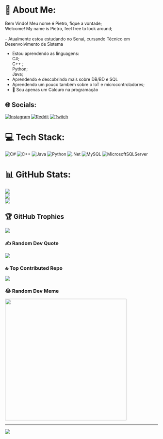# 💫 About Me:
Bem Vindo! Meu nome é Pietro, fique a vontade;
<br>Welcome! My name is Pietro, feel free to look around;<br>
<br>-  Atualmente estou estudando no Senai, cursando Técnico em<br>Desenvolvimento de Sistema<br>
- Estou aprendendo as linguagens:<br>
C#;<br>
C++ ;<br>
Python;<br>
Java;<br>
- Aprendendo e descobrindo mais sobre DB/BD e SQL
-  Aprendendo um pouco também sobre o IoT e microcontroladores;<br>
- 📘 Sou apenas um Calouro na programação


## 🌐 Socials:
[![Instagram](https://img.shields.io/badge/Instagram-%23E4405F.svg?logo=Instagram&logoColor=white)](https://instagram.com/Pietro_Sbardellati) [![Reddit](https://img.shields.io/badge/Reddit-%23FF4500.svg?logo=Reddit&logoColor=white)](https://reddit.com/user/PSbards) [![Twitch](https://img.shields.io/badge/Twitch-%239146FF.svg?logo=Twitch&logoColor=white)](https://twitch.tv/PiSbards) 

# 💻 Tech Stack:
![C#](https://img.shields.io/badge/c%23-%23239120.svg?style=for-the-badge&logo=c-sharp&logoColor=white) ![C++](https://img.shields.io/badge/c++-%2300599C.svg?style=for-the-badge&logo=c%2B%2B&logoColor=white) ![Java](https://img.shields.io/badge/java-%23ED8B00.svg?style=for-the-badge&logo=java&logoColor=white) ![Python](https://img.shields.io/badge/python-3670A0?style=for-the-badge&logo=python&logoColor=ffdd54) ![.Net](https://img.shields.io/badge/.NET-5C2D91?style=for-the-badge&logo=.net&logoColor=white) ![MySQL](https://img.shields.io/badge/mysql-%2300f.svg?style=for-the-badge&logo=mysql&logoColor=white) ![MicrosoftSQLServer](https://img.shields.io/badge/Microsoft%20SQL%20Sever-CC2927?style=for-the-badge&logo=microsoft%20sql%20server&logoColor=white)
# 📊 GitHub Stats:
![](https://github-readme-stats.vercel.app/api?username=PiSbards&theme=midnight-purple&hide_border=false&include_all_commits=false&count_private=false)<br/>
![](https://github-readme-streak-stats.herokuapp.com/?user=PiSbards&theme=midnight-purple&hide_border=false)<br/>
![](https://github-readme-stats.vercel.app/api/top-langs/?username=PiSbards&theme=midnight-purple&hide_border=false&include_all_commits=false&count_private=false&layout=compact)

## 🏆 GitHub Trophies
![](https://github-profile-trophy.vercel.app/?username=PiSbards&theme=tokyonight&no-frame=false&no-bg=true&margin-w=4)

### ✍️ Random Dev Quote
![](https://quotes-github-readme.vercel.app/api?type=horizontal&theme=tokyonight)

### 🔝 Top Contributed Repo
![](https://github-contributor-stats.vercel.app/api?username=PiSbards&limit=5&theme=tokyonight&combine_all_yearly_contributions=true)

### 😂 Random Dev Meme
<img src='https://randommeme-five.vercel.app/' style="height: 400px;"/>

---
[![](https://visitcount.itsvg.in/api?id=PiSbards&icon=0&color=0)](https://visitcount.itsvg.in)

<!-- Proudly created with GPRM ( https://gprm.itsvg.in ) -->

